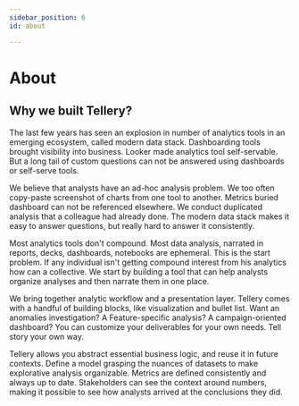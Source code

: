 ```yaml
---
sidebar_position: 6
id: about

---
```

# About

## Why we built Tellery? 


The last few years has seen an explosion in number of analytics tools in an emerging ecosystem, called modern data stack.  Dashboarding tools brought visibility into business. Looker made analytics tool self-servable. But a long tail of custom questions can not be answered using dashboards or self-serve tools.


We believe that analysts have an ad-hoc analysis problem. We too often copy-paste screenshot of charts from one tool to another. Metrics buried dashboard can not be referenced elsewhere. We conduct duplicated analysis that a colleague had already done. The modern data stack makes it easy to answer questions, but really hard to answer it consistently.


Most analytics tools don't compound. Most data analysis, narrated in reports, decks, dashboards, notebooks are ephemeral. This is the start problem. If any individual isn't getting compound interest from his analytics how can a collective. We start by building a tool that can help analysts organize analyses and then narrate them in one place.


We bring together analytic workflow and a presentation layer. Tellery comes with a handful of building blocks, like visualization and bullet list. Want an anomalies investigation? A Feature-specific analysis? A campaign-oriented dashboard? You can customize your deliverables for your own needs. Tell story your own way.


Tellery allows you abstract essential business logic, and reuse it in future contexts. Define a model grasping the nuances of datasets to make explorative analysis organizable. Metrics are defined consistently and always up to date. Stakeholders can see the context around numbers, making it possible to see how analysts arrived at the conclusions they did.

